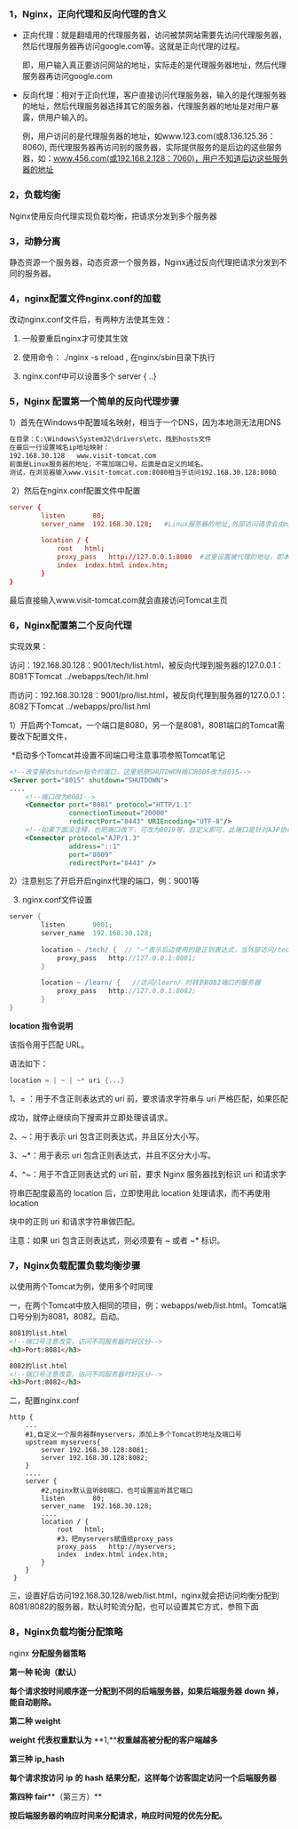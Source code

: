 ### 1，Nginx，正向代理和反向代理的含义

- 正向代理：就是翻墙用的代理服务器，访问被禁网站需要先访问代理服务器，然后代理服务器再访问google.com等。这就是正向代理的过程。

  即，用户输入真正要访问网站的地址，实际走的是代理服务器地址，然后代理服务器再访问google.com

- 反向代理：相对于正向代理，客户直接访问代理服务器，输入的是代理服务器的地址，然后代理服务器选择其它的服务器，代理服务器的地址是对用户暴露，供用户输入的。

  例，用户访问的是代理服务器的地址，如www.123.com(或8.136.125.36：8060),  而代理服务器再访问别的服务器，实际提供服务的是后边的这些服务器，如：www.456.com(或192.168.2.128：7060)，用户不知道后边这些服务器的地址

### 2，负载均衡

Nginx使用反向代理实现负载均衡，把请求分发到多个服务器

### 3，动静分离

静态资源一个服务器，动态资源一个服务器，Nginx通过反向代理把请求分发到不同的服务器。

### 4，nginx配置文件nginx.conf的加载

 改动nginx.conf文件后，有两种方法使其生效：

1)  一般要重启nginx才可使其生效

2)  使用命令： ./nginx  -s  reload  , 在nginx/sbin目录下执行

3)  nginx.conf中可以设置多个 server {   ..}

### 5，Nginx 配置第一个简单的反向代理步骤

​	1）首先在Windows中配置域名映射，相当于一个DNS，因为本地测无法用DNS

```txt
在目录：C:\Windows\System32\drivers\etc，找到hosts文件
在最后一行设置域名ip地址映射：
192.168.30.128	 www.visit-tomcat.com
前面是Linux服务器的地址，不需加端口号。后面是自定义的域名。
测试，在浏览器输入www.visit-tomcat.com:8080相当于访问192.168.30.128:8080
```

​	2）然后在nginx.conf配置文件中配置

```conf
server {
        listen       80;
        server_name  192.168.30.128;   #Linux服务器的地址,外部访问请求会由nginx接管，因为直接输入ip地址访问会默认访问80端口，而nginx监听着80端口，因此接管了求
       
        location / {
            root   html;
            proxy_pass   http://127.0.0.1:8080  #这里设置被代理的地址，即本地的Tomcat服务器
            index  index.html index.htm;
        }
}        
```

最后直接输入www.visit-tomcat.com就会直接访问Tomcat主页

### 6，Nginx配置第二个反向代理

实现效果：

访问：192.168.30.128：9001/tech/list.html，被反向代理到服务器的127.0.0.1：8081下Tomcat ../webapps/tech/lit.hml

而访问：192.168.30.128：9001/pro/list.html，被反向代理到服务器的127.0.0.1：8082下Tomcat ../webapps/pro/list.hml

1）开启两个Tomcat，一个端口是8080，另一个是8081，8081端口的Tomcat需要改下配置文件，

​      *启动多个Tomcat并设置不同端口号注意事项参照Tomcat笔记

```xml
<!--改变接收shutdown指令的端口，这里把原SHUTDWON端口8005改为8015-->
<Server port="8015" shutdown="SHUTDOWN">  
....
    <!--端口改为8081-->
    <Connector port="8081" protocol="HTTP/1.1"   
               connectionTimeout="20000"
               redirectPort="8443" URIEncoding="UTF-8"/>
  	<!--如果下面没注释，也把端口改下，可改为8019等，自定义即可，此端口是针对AJP协议的配置，AJP用来链接别的Apache等服务器-->
    <Connector protocol="AJP/1.3"
               address="::1"
               port="8009"
               redirectPort="8443" />  
```

2）注意别忘了开启开启nginx代理的端口，例：9001等

3)  nginx.conf文件设置

```groovy
server {
        listen       9001;
        server_name  192.168.30.128;
        
        location ~ /tech/ {  // "~"表示后边使用的是正则表达式，当外部访问/tech/时转到8081端口服务器
			proxy_pass   http://127.0.0.1:8081; 
        }
        
        location ~ /learn/ {   //访问/learn/ 时转到8082端口的服务器
			proxy_pass   http://127.0.0.1:8082;
        }
}
```

**location 指令说明**  

 该指令用于匹配 URL。 

 语法如下： 

```groovy
location = | ~ | ~* uri {...}
```

 1、= ：用于不含正则表达式的 uri 前，要求请求字符串与 uri 严格匹配，如果匹配 

成功，就停止继续向下搜索并立即处理该请求。 

 2、~：用于表示 uri 包含正则表达式，并且区分大小写。 

 3、~*：用于表示 uri 包含正则表达式，并且不区分大小写。 

 4、^~：用于不含正则表达式的 uri 前，要求 Nginx 服务器找到标识 uri 和请求字 

符串匹配度最高的 location 后，立即使用此 location 处理请求，而不再使用 location  

块中的正则 uri 和请求字符串做匹配。 

 注意：如果 uri 包含正则表达式，则必须要有 ~ 或者 ~* 标识。

### 7，Nginx负载配置负载均衡步骤

以使用两个Tomcat为例，使用多个时同理

一，在两个Tomcat中放入相同的项目，例：webapps/web/list.html。Tomcat端口号分别为8081，8082。启动。

```html
8081的list.html
<!--端口号注意改变，访问不同服务器时好区分-->
<h3>Port:8081</h3>  
```

```html
8082的list.html
<!--端口号注意改变，访问不同服务器时好区分-->
<h3>Port:8082</h3> 
```

二，配置nginx.conf

```properties
http {
    ...
    #1,自定义一个服务器群myservers，添加上多个Tomcat的地址及端口号
	upstream myservers{   
		server 192.168.30.128:8081;  
		server 192.168.30.128:8082;
	}
	....
    server {
    	#2,nginx默认监听80端口，也可设置监听其它端口
        listen       80;
        server_name  192.168.30.128;
		....
        location / {
            root   html;
            #3，把myservers赋值给proxy_pass
			proxy_pass   http://myservers;
            index  index.html index.htm;
        }
    }      
 }
```

三，设置好后访问192.168.30.128/web/list.html，nginx就会把访问均衡分配到8081/8082的服务器，默认时轮流分配，也可以设置其它方式，参照下面

### 8，Nginx负载均衡分配策略

nginx **分配服务器策略** 

**第一种 轮询（默认）** 

**每个请求按时间顺序逐一分配到不同的后端服务器，如果后端服务器** **down** **掉，能自动剔除。** 

**第二种** **weight** 

**weight** **代表权重默认为** **1,****权重越高被分配的客户端越多** 

**第三种** **ip_hash** 

**每个请求按访问** **ip** **的** **hash** **结果分配，这样每个访客固定访问一个后端服务器** 

**第四种** **fair****（第三方）** 

**按后端服务器的响应时间来分配请求，响应时间短的优先分配。**